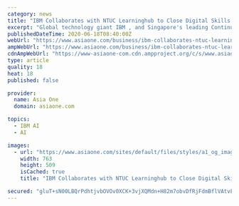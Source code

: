 ```yaml
---
category: news
title: "IBM Collaborates with NTUC Learninghub to Close Digital Skills Gaps in Singapore Through Free Online Courses in Technology"
excerpt: "Global technology giant IBM , and Singapore's leading Continuing Education and Training provider NTUC LearningHub (NTUC LHUB), today announced a collaboration to close technology skills gaps"
publishedDateTime: 2020-06-18T08:40:00Z
webUrl: "https://www.asiaone.com/business/ibm-collaborates-ntuc-learninghub-close-digital-skills-gaps-singapore-through-free-online"
ampWebUrl: "https://www.asiaone.com/business/ibm-collaborates-ntuc-learninghub-close-digital-skills-gaps-singapore-through-free-online?amp"
cdnAmpWebUrl: "https://www-asiaone-com.cdn.ampproject.org/c/s/www.asiaone.com/business/ibm-collaborates-ntuc-learninghub-close-digital-skills-gaps-singapore-through-free-online?amp"
type: article
quality: 18
heat: 18
published: false

provider:
  name: Asia One
  domain: asiaone.com

topics:
  - IBM AI
  - AI

images:
  - url: "https://www.asiaone.com/sites/default/files/styles/a1_og_image/public/original_images/Jun2020/image_612.jpg?itok=Z-nI_1bK"
    width: 763
    height: 509
    isCached: true
    title: "IBM Collaborates with NTUC Learninghub to Close Digital Skills Gaps in Singapore Through Free Online Courses in Technology"

secured: "gluT+sN00LBQrPdhtjvbOVOv0XCK+3vjXQMdn+H82m7obvDfRjFdmBflVAtvFpAiYtLEPzbGalUFpoyzuhP6VsgMjIdFrHCykQ2BQqc25CP4PbZfuchf0UacQ9SmLHsGh1/sVmIxoM5CZyyWEc8owLWZRzT/Hpk1YJ9IWXF26KFGuUuPgs9ZE3jhZGneHe4/CmsVBk+fVi3coVw15ktbpCRJhn5MPvjVa/5FOjBPvgf9jq2icYP4926ab+K9SzH6BijBcJhz7qEfev996pYRRijZrkPvOBEQvqjEbJwJr71FTSj2q3gGMlUGaAKMZQ/jfDdLOAiBUxHktyLFXzuFVQ==;aBKHwqbRHXwiI5epwEp6gQ=="
---
```


